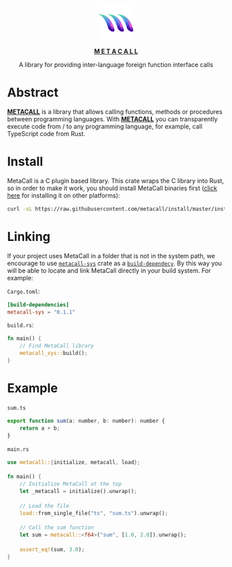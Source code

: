 <div align="center">
  <a href="https://metacall.io" target="_blank"><img src="https://raw.githubusercontent.com/metacall/core/master/deploy/images/logo.png" alt="M E T A C A L L" style="max-width:100%; margin: 0 auto;" width="80" height="80">
  <p><b>M E T A C A L L</b></p></a>
  <p>A library for providing inter-language foreign function interface calls</p>
</div>

# Abstract

**[METACALL](https://github.com/metacall/core)** is a library that allows calling functions, methods or procedures between programming languages. With **[METACALL](https://github.com/metacall/core)** you can transparently execute code from / to any programming language, for example, call TypeScript code from Rust.

# Install

MetaCall is a C plugin based library. This crate wraps the C library into Rust, so in order to make it work, you should install MetaCall binaries first ([click here](https://github.com/metacall/install) for installing it on other platforms):
``` sh
curl -sL https://raw.githubusercontent.com/metacall/install/master/install.sh | sh
```

# Linking

If your project uses MetaCall in a folder that is not in the system path, we encourage to use [`metacall-sys`](https://crates.io/crates/metacall-sys) crate as a [`build-dependecy`](https://doc.rust-lang.org/cargo/reference/specifying-dependencies.html#build-dependencies). By this way you will be able to locate and link MetaCall directly in your build system. For example:

`Cargo.toml`:
```toml
[build-dependencies]
metacall-sys = "0.1.1"
```

`build.rs`:
```rust
fn main() {
    // Find MetaCall library
    metacall_sys::build();
}
```

# Example

`sum.ts`
``` javascript
export function sum(a: number, b: number): number {
	return a + b;
}
```

`main.rs`
``` rust
use metacall::{initialize, metacall, load};

fn main() {
    // Initialize MetaCall at the top
    let _metacall = initialize().unwrap();
     
    // Load the file
    load::from_single_file("ts", "sum.ts").unwrap();

    // Call the sum function
    let sum = metacall::<f64>("sum", [1.0, 2.0]).unwrap();

    assert_eq!(sum, 3.0);
}
```
